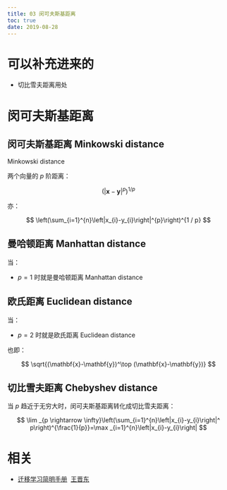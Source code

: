 ```yaml
---
title: 03 闵可夫斯基距离
toc: true
date: 2019-08-28
---
```

# 可以补充进来的

- 切比雪夫距离用处

# 闵可夫斯基距离

## 闵可夫斯基距离 Minkowski distance

Minkowski distance

两个向量的 $p$ 阶距离：

$$
(|\mathbf{x}-\mathbf{y}|^p)^{1/p}
$$

亦：

$$
\left(\sum_{i=1}^{n}\left|x_{i}-y_{i}\right|^{p}\right)^{1 / p}
$$


## 曼哈顿距离 Manhattan distance


当：

- $p=1$ 时就是曼哈顿距离 Manhattan distance


## 欧氏距离 Euclidean distance

当：

- $p=2$ 时就是欧氏距离 Euclidean distance

也即：

$$
\sqrt{(\mathbf{x}-\mathbf{y})^\top (\mathbf{x}-\mathbf{y})}
$$

## 切比雪夫距离 Chebyshev distance

当 $p$ 趋近于无穷大时，闵可夫斯基距离转化成切比雪夫距离：

$$
\lim _{p \rightarrow \infty}\left(\sum_{i=1}^{n}\left|x_{i}-y_{i}\right|^ p\right)^{\frac{1}{p}}=\max _{i=1}^{n}\left|x_{i}-y_{i}\right|
$$




# 相关

- [迁移学习简明手册](https://github.com/jindongwang/transferlearning-tutorial)  [王晋东](https://zhuanlan.zhihu.com/p/35352154)
